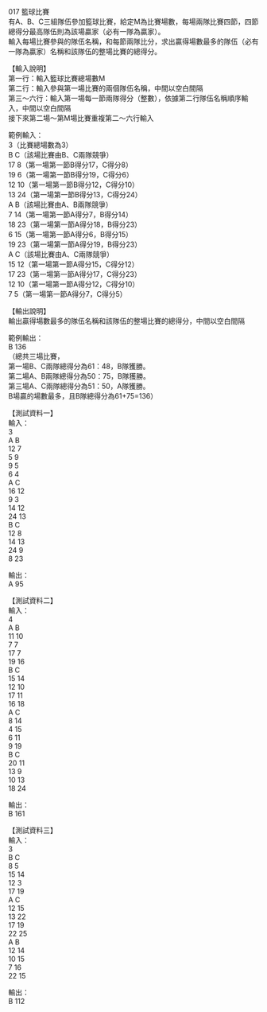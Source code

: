 017 籃球比賽  
有A、B、C三組隊伍參加籃球比賽，給定M為比賽場數，每場兩隊比賽四節，四節總得分最高隊伍則為該場贏家（必有一隊為贏家）。  
輸入每場比賽參與的隊伍名稱，和每節兩隊比分，求出贏得場數最多的隊伍（必有一隊為贏家）名稱和該隊伍的整場比賽的總得分。  
  
【輸入說明】  
第一行：輸入籃球比賽總場數M  
第二行：輸入參與第一場比賽的兩個隊伍名稱，中間以空白間隔  
第三～六行：輸入第一場每一節兩隊得分（整數），依據第二行隊伍名稱順序輸入，中間以空白間隔  
接下來第二場～第M場比賽重複第二～六行輸入  
  
範例輸入：  
3（比賽總場數為3）  
B C（該場比賽由B、C兩隊競爭）  
17 8（第一場第一節B得分17，C得分8）  
19 6（第一場第一節B得分19，C得分6）  
12 10（第一場第一節B得分12，C得分10）  
13 24（第一場第一節B得分13，C得分24）  
A B（該場比賽由A、B兩隊競爭）  
7 14（第一場第一節A得分7，B得分14）  
18 23（第一場第一節A得分18，B得分23）  
6 15（第一場第一節A得分6，B得分15）  
19 23（第一場第一節A得分19，B得分23）  
A C（該場比賽由A、C兩隊競爭）  
15 12（第一場第一節A得分15，C得分12）  
17 23（第一場第一節A得分17，C得分23）  
12 10（第一場第一節A得分12，C得分10）  
7 5（第一場第一節A得分7，C得分5）  
  
【輸出說明】  
輸出贏得場數最多的隊伍名稱和該隊伍的整場比賽的總得分，中間以空白間隔  
  
範例輸出：  
B 136  
（總共三場比賽，  
第一場B、C兩隊總得分為61：48，B隊獲勝。  
第二場A、B兩隊總得分為50：75，B隊獲勝。  
第三場A、C兩隊總得分為51：50，A隊獲勝。  
B場贏的場數最多，且B隊總得分為61+75=136）  
  
【測試資料一】  
輸入：  
3  
A B  
12 7  
5 9  
9 5  
6 4  
A C  
16 12  
9 3  
14 12  
24 13  
B C  
12 8  
14 13  
24 9  
8 23  
  
輸出：  
A 95  
  
【測試資料二】  
輸入：  
4  
A B  
11 10  
7 7  
17 7  
19 16  
B C  
15 14  
12 10  
17 11  
16 18  
A C  
8 14  
4 15  
6 11  
9 19  
B C  
20 11  
13 9  
10 13  
18 24  
  
輸出：  
B 161  
  
【測試資料三】  
輸入：  
3  
B C  
8 5  
15 14  
12 3  
17 19  
A C  
12 15  
13 22  
17 19  
22 25  
A B  
12 14  
10 15  
7 16  
22 15  
  
輸出：  
B 112  
